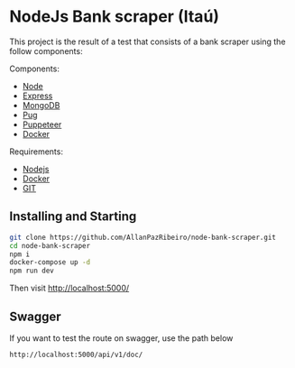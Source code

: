 # NodeJs Bank scraper (Itaú)

This project is the result of a test that consists of a bank scraper using the follow components:

Components:

- [Node](https://nodejs.org/en/)
- [Express](https://expressjs.com/pt-br/)
- [MongoDB](https://www.mongodb.com/)
- [Pug](https://pugjs.org/api/getting-started.html)
- [Puppeteer](https://github.com/puppeteer/puppeteer)
- [Docker](https://www.docker.com/)


Requirements:
- [Nodejs](https://nodejs.org/en/)
- [Docker](https://www.docker.com/)
- [GIT](https://git-scm.com/)

## Installing and Starting

```sh
git clone https://github.com/AllanPazRibeiro/node-bank-scraper.git
cd node-bank-scraper
npm i
docker-compose up -d
npm run dev
```
Then visit [http://localhost:5000/](http://localhost:5000/)

## Swagger
If you want to test the route on swagger, use the path below
```sh
http://localhost:5000/api/v1/doc/
```

